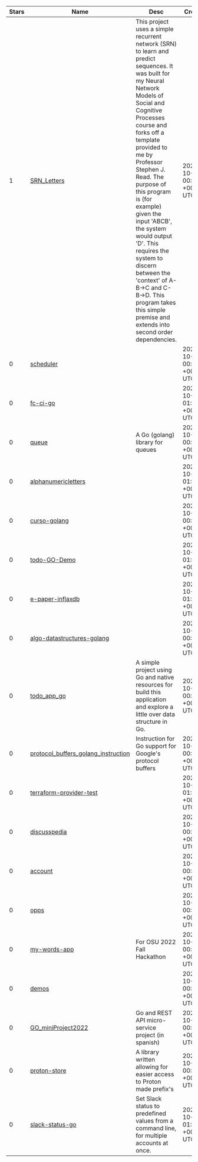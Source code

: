 | Stars | Name | Desc | Created | 
| ----- | ------- | ------------- | ------------- |
| 1 | [SRN_Letters](https://github.com/Tayloraki/SRN_Letters) | This project uses a simple recurrent network (SRN) to learn and predict sequences. It was built for my Neural Network Models of Social and Cognitive Processes course and forks off a template provided to me by Professor Stephen J. Read. The purpose of this program is (for example) given the input 'ABCB', the system would output 'D'. This requires the system to discern between the 'context' of A-B->C and C-B->D. This program takes this simple premise and extends into second order dependencies. | 2022-10-07 00:45:08 +0000 UTC |
| 0 | [scheduler](https://github.com/Nguyen-Hoa/scheduler) |  | 2022-10-07 00:07:22 +0000 UTC |
| 0 | [fc-ci-go](https://github.com/brunohmg89/fc-ci-go) |  | 2022-10-07 01:12:53 +0000 UTC |
| 0 | [queue](https://github.com/simplylib/queue) | A Go (golang) library for queues | 2022-10-07 00:41:06 +0000 UTC |
| 0 | [alphanumericletters](https://github.com/Blaze90809/alphanumericletters) |  | 2022-10-07 01:32:25 +0000 UTC |
| 0 | [curso-golang](https://github.com/Isaque-Chaves/curso-golang) |  | 2022-10-07 00:40:12 +0000 UTC |
| 0 | [todo-GO-Demo](https://github.com/funkyenough/todo-GO-Demo) |  | 2022-10-07 01:14:34 +0000 UTC |
| 0 | [e-paper-inflaxdb](https://github.com/karosuwindam/e-paper-inflaxdb) |  | 2022-10-07 01:27:25 +0000 UTC |
| 0 | [algo-datastructures-golang](https://github.com/ruanpelissoli/algo-datastructures-golang) |  | 2022-10-07 00:49:04 +0000 UTC |
| 0 | [todo_app_go](https://github.com/Antonio-Gabriel/todo_app_go) | A simple project using Go and native resources for build this application and explore a little over data structure in Go. | 2022-10-07 00:10:42 +0000 UTC |
| 0 | [protocol_buffers_golang_instruction](https://github.com/minhtran241/protocol_buffers_golang_instruction) | Instruction for Go support for Google's protocol buffers | 2022-10-07 00:10:07 +0000 UTC |
| 0 | [terraform-provider-test](https://github.com/thanner/terraform-provider-test) |  | 2022-10-07 01:12:09 +0000 UTC |
| 0 | [discusspedia](https://github.com/althafariq/discusspedia) |  | 2022-10-07 00:58:30 +0000 UTC |
| 0 | [account](https://github.com/auditreport/account) |  | 2022-10-07 00:49:52 +0000 UTC |
| 0 | [opps](https://github.com/blcksec/opps) |  | 2022-10-07 00:14:11 +0000 UTC |
| 0 | [my-words-app](https://github.com/johnnychang25678/my-words-app) | For OSU 2022 Fall Hackathon | 2022-10-07 00:22:04 +0000 UTC |
| 0 | [demos](https://github.com/ShawnLabo/demos) |  | 2022-10-07 00:56:11 +0000 UTC |
| 0 | [GO_miniProject2022](https://github.com/janetmazouzi/GO_miniProject2022) | Go and REST API micro-service project (in spanish) | 2022-10-07 00:58:16 +0000 UTC |
| 0 | [proton-store](https://github.com/ArcheMcDonnell/proton-store) | A library written allowing for easier access to Proton made prefix's | 2022-10-07 00:36:33 +0000 UTC |
| 0 | [slack-status-go](https://github.com/haimgel/slack-status-go) | Set Slack status to predefined values from a command line, for multiple accounts at once. | 2022-10-07 01:13:02 +0000 UTC |

